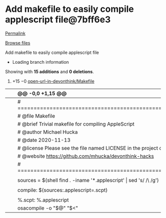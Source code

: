 # Add makefile to easily compile applescript file@7bff6e3

[Permalink](add-makefile-to-easily-compile-applescript-file-7bff6e3.md)

[Browse files](https://github.com/mhucka/devonthink-hacks/tree/7bff6e33d821296304f0c9a862cceabecaa0cfbf)

 Add makefile to easily compile applescript file

* Loading branch information

 Showing with **15 additions** and **0 deletions**.

1.  +15 −0 [open-url-in-devonthink/Makefile](add-makefile-to-easily-compile-applescript-file-7bff6e3.md#diff-46999db1b822a685749e3402a2a147e73f0e0b424aee555cbac9b182121a78c9)

|  |  | @@ -0,0 +1,15 @@ |
| :--- | :--- | :--- |
|  |  |  \# ============================================================================= |
|  |  |  \# @file Makefile |
|  |  |  \# @brief Trivial makefile for compiling AppleScript |
|  |  |  \# @author Michael Hucka |
|  |  |  \# @date 2020-11-13 |
|  |  |  \# @license Please see the file named LICENSE in the project directory |
|  |  |  \# @website https://github.com/mhucka/devonthink-hacks |
|  |  |  \# ============================================================================= |
|  |  |  |
|  |  |  sources = $\(shell find . -iname '\*.applescript' \| sed 's/ /\\ /g'\) |
|  |  |  |
|  |  |  compile: $\(sources:.applescript=.scpt\) |
|  |  |  |
|  |  |  %.scpt: %.applescript |
|  |  |  osacompile -o "$@" "$&lt;" |

